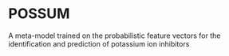 # POSSUM
A meta-model trained on the probabilistic feature vectors for the identification and prediction of potassium ion inhibitors
